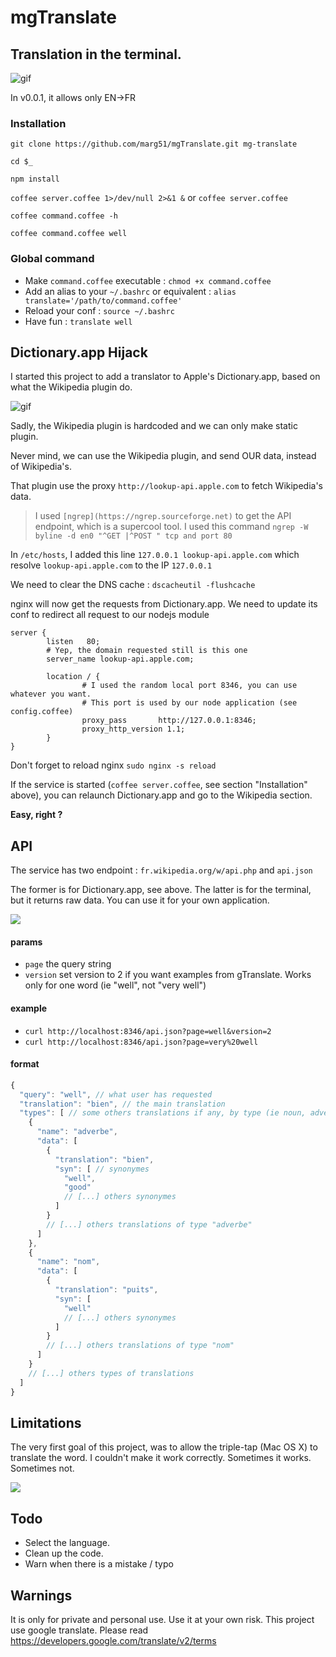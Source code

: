 # mgTranslate

## Translation in the terminal.

![gif](http://i.uto.io/jUyNT)

In v0.0.1, it allows only EN->FR

### Installation

`git clone https://github.com/marg51/mgTranslate.git mg-translate`

`cd $_`

`npm install`

`coffee server.coffee 1>/dev/null 2>&1 &` or `coffee server.coffee`

`coffee command.coffee -h`

`coffee command.coffee well`

### Global command

- Make `command.coffee` executable : `chmod +x command.coffee`
- Add an alias to your `~/.bashrc` or equivalent : `alias translate='/path/to/command.coffee'`
- Reload your conf : `source ~/.bashrc`
- Have fun : `translate well`


## Dictionary.app Hijack

I started this project to add a translator to Apple's Dictionary.app, based on what the Wikipedia plugin do.

![gif](http://i.uto.io/Tk3NT)

Sadly, the Wikipedia plugin is hardcoded and we can only make static plugin.

Never mind, we can use the Wikipedia plugin, and send OUR data, instead of Wikipedia's.

That plugin use the proxy `http://lookup-api.apple.com` to fetch Wikipedia's data.

>I used `[ngrep](https://ngrep.sourceforge.net)` to get the API endpoint, which is a supercool tool. I used this command `ngrep -W byline -d en0 "^GET |^POST " tcp and port 80`

In `/etc/hosts`, I added this line `127.0.0.1 lookup-api.apple.com` which resolve `lookup-api.apple.com` to the IP `127.0.0.1`

We need to clear the DNS cache : `dscacheutil -flushcache`

nginx will now get the requests from Dictionary.app. We need to update its conf to redirect all request to our nodejs module

```nginx
server {
        listen   80;
        # Yep, the domain requested still is this one
        server_name lookup-api.apple.com;

        location / {
                # I used the random local port 8346, you can use whatever you want.
                # This port is used by our node application (see config.coffee)
                proxy_pass       http://127.0.0.1:8346;
                proxy_http_version 1.1;
        }
}
```

Don't forget to reload nginx `sudo nginx -s reload`


If the service is started (`coffee server.coffee`, see section "Installation" above), you can relaunch Dictionary.app and go to the Wikipedia section.

**Easy, right ?**

## API

The service has two endpoint : `fr.wikipedia.org/w/api.php` and `api.json`

The former is for Dictionary.app, see above. The latter is for the terminal, but it returns raw data.
You can use it for your own application.

![](http://i.uto.io/DQ5MA)

#### params

  - `page` the query string
  - `version` set version to 2 if you want examples from gTranslate. Works only for one word (ie "well", not "very well")

#### example

  - `curl http://localhost:8346/api.json?page=well&version=2`
  - `curl http://localhost:8346/api.json?page=very%20well`

#### format

```javascript
{
  "query": "well", // what user has requested
  "translation": "bien", // the main translation
  "types": [ // some others translations if any, by type (ie noun, adverbe ...). The order of type is not guaranteed
    {
      "name": "adverbe",
      "data": [
        {
          "translation": "bien",
          "syn": [ // synonymes
            "well",
            "good"
            // [...] others synonymes
          ]
        }
        // [...] others translations of type "adverbe"
      ]
    },
    {
      "name": "nom",
      "data": [
        {
          "translation": "puits",
          "syn": [
            "well"
            // [...] others synonymes
          ]
        }
        // [...] others translations of type "nom"
      ]
    }
    // [...] others types of translations
  ]
}
```

## Limitations

The very first goal of this project, was to allow the triple-tap (Mac OS X) to translate the word. I couldn't make it work correctly. Sometimes it works. Sometimes not.

![](http://i.uto.io/zIyMj)

## Todo

- Select the language.
- Clean up the code.
- Warn when there is a mistake / typo

## Warnings

It is only for private and personal use. Use it at your own risk.
This project use google translate. Please read https://developers.google.com/translate/v2/terms

##

